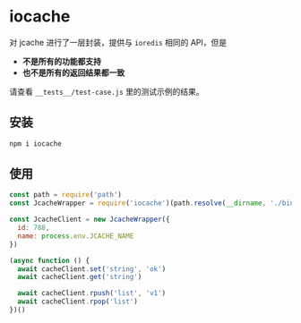 # iocache

对 jcache 进行了一层封装，提供与 `ioredis` 相同的 API，但是 

- **不是所有的功能都支持**
- **也不是所有的返回结果都一致**

请查看 `__tests__/test-case.js` 里的测试示例的结果。

## 安装

```sh
npm i iocache
```

## 使用

```js
const path = require('path')
const JcacheWrapper = require('iocache')(path.resolve(__dirname, './bin/jcache.node'))

const JcacheClient = new JcacheWrapper({
  id: 788,
  name: process.env.JCACHE_NAME
})

(async function () {
  await cacheClient.set('string', 'ok')
  await cacheClient.get('string')

  await cacheClient.rpush('list', 'v1')
  await cacheClient.rpop('list')
})()

```
